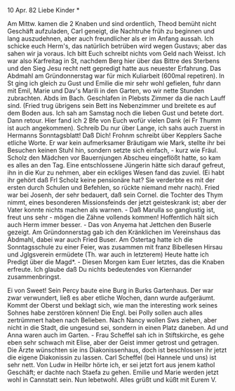  10 Apr. 82
Liebe Kinder <Marie>*

Am Mittw. kamen die 2 Knaben und sind ordentlich, Theod bemüht nicht Geschäft aufzuladen, Carl geneigt, die Nachtruhe früh zu beginnen und lang auszudehnen, aber auch freundlicher als er im Anfang aussah. Ich schicke euch Herm's, das natürlich betrüben wird wegen Gustavs; aber das sahen wir ja voraus. Ich bitt Euch schreibt nichts vom Geld nach Weisst. 
Ich war also Karfreitag in St, nachdem Berg hier über das Bittre des Sterbens und den Sieg Jesu recht nett gepredigt hatte aus neuester Erfahrung. Das Abdmahl am Gründonnerstag war für mich Kuliarbeit (600mal repetiren). In St ging ich gleich zu Gust und Emilie die mir sehr wohl gefielen, fuhr dann mit Emil, Marie und Dav's Marili in den Garten, wo wir nette Stunden zubrachten. Abds im Bach. Geschlafen in Plebsts Zimmer da die nach Lauff sind. (Fried trug übrigens sein Bett ins Nebenzimmer und breitete es auf dem Boden aus. Ich sah am Samstag noch die lieben Gust und betete dort. Dann retour. Hier fand ich 2 Bfe von Euch wofür vielen Dank (ei Fr Thumm ist auch angekommen). Schreib Du nur über Lange, ich sahs auch zuerst in Hermanns Sonntagsblatt! Daß Dich! Frohnm schreibt über Kepplers Sache etliche Worte. Er war kein aufmerksamer Bräutigam wie Mark, stellte ihr bei Besuchen keinen Stuhl hin, sondern setzte sich einfach, - kurz wie Fräul. Scholz den Mädchen vor Bauernjungen Abscheu eingeflößt hatte, so kam es alles an den Tag. Eine entschlossene Jüngerin hätte sich darauf gefreut, ihn in die Kur zu nehmen, aber ein eckliges Wesen fand das zuviel. (Ei habt ihr gehört daß Frl Scholz keine pensionäre hat? Sie verderbte es mit der ersten durch Schulen und Befehlen, so rückte niemand mehr nach). Fried war bei Josenh, der sehr bedauert, daß sein Cornel. die Tochter des Thym nimmt, eines besonderen Missionsfeinds der jetzt geisteskrank ist; aber der Vater konnte nichts machen als warnen. - Daß Marulla so ganglustig ist, freut uns sehr - mögen die Zähne vollends kommen! Hoffentlich hält sich auch Herm immer besser. - Das von Anyema hat Jettchen den Buserle gezeigt. Am Gründonnerstag gab ich den Kränklichen im Vereinshaus das Abdmahl, dabei war auch Fried Buser. Am Ostertag hatte ich die Sonntagsschule zu einer Feier, was zusammen mit franz Bibellesen Hirsau und Jglgsverein ermüdete (Th. war auch in letzterem) Heute hatte ich Predigt über die Magd<alena>*. - Diesen Morgen kam Euer letztes, das die Knaben erfreute. Ich glaube daß Du nichts bedeutendes von Kiernander zusammenbringst.

Ei von Sweet! Sein Percy baute eine Burg in Burks Gartenhaus. Der war zwar verwundert, ließ es aber etliche Wochen, dann wurde aufgeräumt. Kommt der Oberst und beklagt sich, wie man the interesting work seines Sohnes habe zerstören können! Die Engl. bei Polly sollen auch alles zertrümmert haben nach Belieben. Nach Nancy wollen Sws ziehen, aber nicht in die Stadt, die ungesund sei, sondern in einen Platz daneben. Ad und Anna waren auch im Garten. - Frau Scheffel sah ich in Stiftskirche, es gehe eben sehr schwach mit Elise, aber der Geist immer getrost und getragen. Die Ärzte wünschten sie ins Diakonissenhaus, doch ist beschlossen ihr jetzt die eigene Diakonissin zu lassen. Carl Scheffel (bei Hannele und uns) ist sehr nett. Von Ludw in Heilbr hörte ich, er sei jetzt fort aus jenem kathol Geschäft; er dachte nach Staefa zu gehen. Emilie und Marie werden jetzt wohl in Cannstatt sein. Nun lebetwohl. Alles grüßt und küßt mit
 Eurem V.
